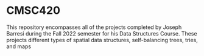 # CMSC420

This repository encompasses all of the projects completed by Joseph Barresi during the Fall 2022 semester for his Data Structures Course. These projects different types of spatial data structures, self-balancing trees, tries, and maps
